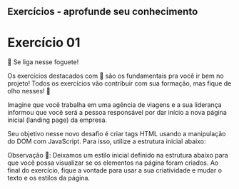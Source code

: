 ## Exercícios - aprofunde seu conhecimento

# Exercício 01

🚀 Se liga nesse foguete!

Os exercícios destacados com 🚀 são os fundamentais pra você ir bem no projeto! Todos os exercícios vão contribuir com sua formação, mas fique de olho nesses! 👀

Imagine que você trabalha em uma agência de viagens e a sua liderança informou que você será a pessoa responsável por dar início a nova página inicial (landing page) da empresa.

Seu objetivo nesse novo desafio é criar tags HTML usando a manipulação do DOM com JavaScript. Para isso, utilize a estrutura inicial abaixo:

Observação 🔎: Deixamos um estilo inicial definido na estrutura abaixo para que você possa visualizar se os elementos na página foram criados. Ao final do exercício, fique a vontade para usar a sua criatividade e mudar o texto e os estilos da página.

<!DOCTYPE html>
<html>
  <head>
    <meta charset="UTF-8" />
    <meta name="viewport" content="width=device-width" />
    <title>Exercício</title>
    <style>
      section {
        border-color: black;
        border-style: solid;
      }

      .title {
        text-align: center;
      }

      .main-content {
        background-color: yellow;
      }

      .main-content .center-content {
        background-color: red;
        width: 50%;
        margin-left: auto;
        margin-right: auto;
      }

      .main-content .center-content p {
        font-style: italic;
      }

      .main-content .left-content {
        background-color: green;
        width: 60%;
        margin-left: 0;
        margin-right: auto;
      }

      .main-content .left-content .small-image {
        display: block;
        margin-left: auto;
        margin-right: auto;
        border-radius: 100%;
      }

      .main-content .right-content {
        background-color: blue;
        width: 60%;
        margin-left: auto;
        margin-right: 0;
      }

      .main-content .description {
        text-align: center;
      }
    </style>
  </head>
  <body>
    <script>
      // COLOQUE SEU CÓDIGO AQUI
    </script>
  </body>
</html>

Para criar a página inicial da agência de viagens, você deve utilizar apenas código JavaScript, o qual deve ser inserido entre as tags <script> e </script>.

Para dar início a página, você deve criar algumas tags:

Adicione a tag h1 com o texto TrybeTrip - Agência de Viagens como filho da tag body;
Adicione a tag main com a classe main-content como filho da tag body;
Adicione a tag section com a classe center-content como filho da tag main criada no passo 2;
Adicione a tag p como filho do section criado no passo 3 e coloque algum texto;
Adicione a tag section com a classe left-content como filho da tag main criada no passo 2;
Adicione a tag section com a classe right-content como filho da tag main criada no passo 2;
Adicione uma imagem com src configurado para o valor https://picsum.photos/200 e classe small-image. Esse elemento deve ser filho do section criado no passo 5;
Adicione uma lista não ordenada com os valores de 1 a 10 por extenso, ou seja, um, dois, três, … como valores da lista. Essa lista deve ser filha do section criado no passo 6;
Adicione 3 tags h3, todas sendo filhas do main criado no passo 2.


# Exercício 02

Após criar as tags anteriores, você mostrou para a sua liderança como estava a estrutura inicial da página. Sua liderança então pediu para que você fizesse algumas alterações:

Adicione a classe title na tag h1 criada;
Adicione a classe description nas 3 tags h3 criadas;
Remova a section criada no passo 5 (aquele que possui a classe left-content). Utilize a função .removeChild();
Centralize a section criada no passo 6 (aquele que possui a classe right-content).
De olho na dica 👀:: Para centralizar a section, basta configurar o margin-right: auto da section;

Troque a cor de fundo do elemento pai da section criada no passo 3 (aquela que possui a classe center-content) para a cor verde;
Remova os dois últimos elementos (nove e dez) da lista criada no passo 8.